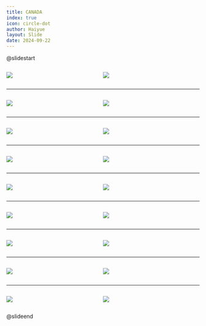 ```yaml
---
title: CANADA
index: true
icon: circle-dot
author: Haiyue
layout: Slide
date: 2024-09-22
---
```

 
@slidestart

<div style="display:flex">
<div style="flex:1">

![](https://raw.githubusercontent.com/yclord/reading/refs/heads/master/english/Level-S/CANADA/001.webp)
</div>
<div style="flex:1">

![](https://raw.githubusercontent.com/yclord/reading/refs/heads/master/english/Level-S/CANADA/002.webp)
</div>
</div>

---

<div style="display:flex">
<div style="flex:1">

![](https://raw.githubusercontent.com/yclord/reading/refs/heads/master/english/Level-S/CANADA/003.webp)
</div>
<div style="flex:1">

![](https://raw.githubusercontent.com/yclord/reading/refs/heads/master/english/Level-S/CANADA/004.webp)
</div>
</div>

---

<div style="display:flex">
<div style="flex:1">

![](https://raw.githubusercontent.com/yclord/reading/refs/heads/master/english/Level-S/CANADA/005.webp)
</div>
<div style="flex:1">

![](https://raw.githubusercontent.com/yclord/reading/refs/heads/master/english/Level-S/CANADA/006.webp)
</div>
</div>

---

<div style="display:flex">
<div style="flex:1">

![](https://raw.githubusercontent.com/yclord/reading/refs/heads/master/english/Level-S/CANADA/007.webp)
</div>
<div style="flex:1">

![](https://raw.githubusercontent.com/yclord/reading/refs/heads/master/english/Level-S/CANADA/008.webp)
</div>
</div>

---

<div style="display:flex">
<div style="flex:1">

![](https://raw.githubusercontent.com/yclord/reading/refs/heads/master/english/Level-S/CANADA/009.webp)
</div>
<div style="flex:1">

![](https://raw.githubusercontent.com/yclord/reading/refs/heads/master/english/Level-S/CANADA/010.webp)
</div>
</div>

---

<div style="display:flex">
<div style="flex:1">

![](https://raw.githubusercontent.com/yclord/reading/refs/heads/master/english/Level-S/CANADA/011.webp)
</div>
<div style="flex:1">

![](https://raw.githubusercontent.com/yclord/reading/refs/heads/master/english/Level-S/CANADA/012.webp)
</div>
</div>

---

<div style="display:flex">
<div style="flex:1">

![](https://raw.githubusercontent.com/yclord/reading/refs/heads/master/english/Level-S/CANADA/013.webp)
</div>
<div style="flex:1">

![](https://raw.githubusercontent.com/yclord/reading/refs/heads/master/english/Level-S/CANADA/014.webp)
</div>
</div>

---

<div style="display:flex">
<div style="flex:1">

![](https://raw.githubusercontent.com/yclord/reading/refs/heads/master/english/Level-S/CANADA/015.webp)
</div>
<div style="flex:1">

![](https://raw.githubusercontent.com/yclord/reading/refs/heads/master/english/Level-S/CANADA/016.webp)
</div>
</div>

---

<div style="display:flex">
<div style="flex:1">

![](https://raw.githubusercontent.com/yclord/reading/refs/heads/master/english/Level-S/CANADA/017.webp)
</div>
<div style="flex:1">

![](https://raw.githubusercontent.com/yclord/reading/refs/heads/master/english/Level-S/CANADA/018.webp)
</div>
</div>

@slideend